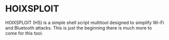 # HOIXSPLOIT
HOIXSPLOIT (HS) is a simple shell script multitool designed to simplify Wi-Fi and Bluetooth attacks. This is just the beginning there is much more to come for this tool.
